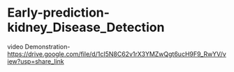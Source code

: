 # Early-prediction-kidney_Disease_Detection

video Demonstration-https://drive.google.com/file/d/1cI5N8C62v1rX3YMZwQgt6ucH9F9_RwYV/view?usp=share_link
